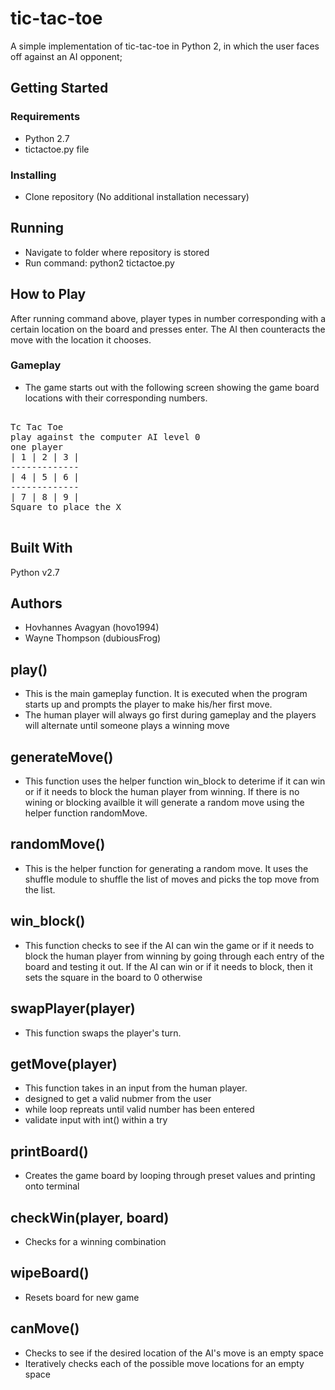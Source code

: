 # tic-tac-toe
A simple implementation of tic-tac-toe in Python 2, in which the user faces off against an AI opponent;

## Getting Started
### Requirements
- Python 2.7
- tictactoe.py file

### Installing
- Clone repository (No additional installation necessary)

## Running
- Navigate to folder where repository is stored
- Run command: python2 tictactoe.py

## How to Play
After running command above, player types in number corresponding with a certain location on the board and presses enter. The AI then counteracts the move with the location it chooses.
### Gameplay
- The game starts out with the following screen showing the game board locations with their corresponding numbers.
<pre>

Tc Tac Toe
play against the computer AI level 0
one player
| 1 | 2 | 3 |
-------------
| 4 | 5 | 6 |
-------------
| 7 | 8 | 9 |
Square to place the X 

</pre>

## Built With
Python v2.7

## Authors
- Hovhannes Avagyan (hovo1994)
- Wayne Thompson (dubiousFrog)

## play()
- This is the main gameplay function. It is executed when the program starts up and prompts the player to make his/her first move. 
- The human player will always go first during gameplay and the players will alternate until someone plays a winning move

## generateMove()
- This function uses the helper function win_block to deterime if it can win or if it needs to block the human player from winning. If there is no wining or blocking availble it will generate a random move using the helper function randomMove.

## randomMove()
- This is the helper function for generating a random move. It uses the shuffle module to shuffle the list of moves and picks the top move from the list.

## win_block()
- This function checks to see if the AI can win the game or if it needs to block the human player from winning by going through each entry of the board and testing it out. If the AI can win or if it needs to block, then it sets the square in the board to 0 otherwise 

## swapPlayer(player)
- This function swaps the player's turn.

## getMove(player)
- This function takes in an input from the human player.
- designed to get a valid nubmer from the user
- while loop repreats until valid number has been entered
- validate input with int() within a try 

## printBoard()
- Creates the game board by looping through preset values and printing onto terminal

## checkWin(player, board)
- Checks for a winning combination

## wipeBoard()
- Resets board for new game

## canMove()
- Checks to see if the desired location of the AI's move is an empty space
- Iteratively checks each of the possible move locations for an empty space